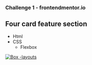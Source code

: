 ### Challenge 1 - frontendmentor.io
## Four card feature section

- Html
- CSS
	- Flexbox

[![Box -layouts](https://i.ibb.co/XXFM1fj/screencapture-kevocam-github-io-Four-card-Frontend-Mentor-2020-06-20-21-44-45.png  "Box -layouts")](http://https://i.ibb.co/XXFM1fj/screencapture-kevocam-github-io-Four-card-Frontend-Mentor-2020-06-20-21-44-45.png  "Box -layouts")

